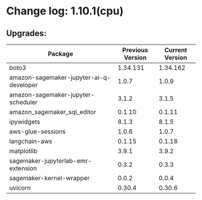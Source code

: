 # Change log: 1.10.1(cpu)

## Upgrades: 

Package | Previous Version | Current Version
---|---|---
boto3|1.34.131|1.34.162
amazon-sagemaker-jupyter-ai-q-developer|1.0.7|1.0.9
amazon-sagemaker-jupyter-scheduler|3.1.2|3.1.5
amazon_sagemaker_sql_editor|0.1.10|0.1.11
ipywidgets|8.1.3|8.1.5
aws-glue-sessions|1.0.6|1.0.7
langchain-aws|0.1.15|0.1.18
matplotlib|3.9.1|3.9.2
sagemaker-jupyterlab-emr-extension|0.3.2|0.3.3
sagemaker-kernel-wrapper|0.0.2|0.0.4
uvicorn|0.30.4|0.30.6
